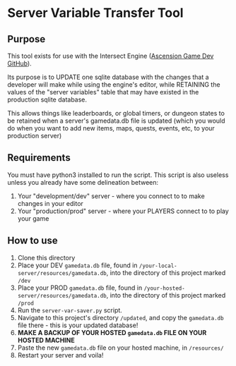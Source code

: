 # Server Variable Transfer Tool

## Purpose
This tool exists for use with the Intersect Engine ([Ascension Game Dev GitHub](https://github.com/AscensionGameDev "Ascension Game Dev GitHub")).

Its purpose is to UPDATE one sqlite database with the changes that a developer will make while using the engine's editor, while RETAINING the values of the "server variables" table that may have existed in the production sqlite database.

This allows things like leaderboards, or global timers, or dungeon states to be retained when a server's gamedata.db file is updated (which you would do when you want to add new items, maps, quests, events, etc, to your production server)

## Requirements
You must have python3 installed to run the script. This script is also useless unless you already have some delineation between:
1. Your "development/dev" server - where you connect to to make changes in your editor
2. Your "production/prod" server - where your PLAYERS connect to to play your game

## How to use
1. Clone this directory
2. Place your DEV `gamedata.db` file, found in `/your-local-server/resources/gamedata.db`, into the directory of this project marked `/dev`
3. Place your PROD `gamedata.db` file, found in `/your-hosted-server/resources/gamedata.db`, into the directory of this project marked `/prod`
4. Run the `server-var-saver.py` script.
5. Navigate to this project's directory `/updated`, and copy the `gamedata.db` file there - this is your updated database!
6. **MAKE A BACKUP OF YOUR HOSTED `gamedata.db` FILE ON YOUR HOSTED MACHINE**
7. Paste the new `gamedata.db` file on your hosted machine, in `/resources/`
8. Restart your server and voila!
